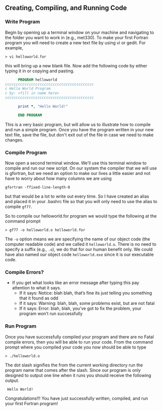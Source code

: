 ## Creating, Compiling, and Running Code

### Write Program
Begin by opening up a terminal window on your machine and navigating to the folder you want to work in (e.g., met330). To make your first Fortran program you will need to create a new text file by using vi or gedit. For example,
```linux
> vi helloworld.for
```
this will bring up a new blank file. Now add the following code by either typing it in or copying and pasting.

```fortran
      PROGRAM helloworld
ccccccccccccccccccccccccccccccccccccccccc
c Hello World Program
c by: <fill in name here>
ccccccccccccccccccccccccccccccccccccccccc

      print *, "Hello World!"

      END PROGRAM
```
This is a very basic program, but will allow us to illustrate how to compile and run a simple program. Once you have the program written in your new text file, save the file, but don't exit out of the file in case we need to make changes.

### Compile Program
Now open a second terminal window. We'll use this terminal window to compile and run our new script. On our system the compiler that we will use is gfortran, but we need an option to make our lives a little easier and not have to worry about how many columns we are using
```linux
gfortran -ffixed-line-length-0
```
but that would be a lot to write out every time. So I have created an alias and placed it in your .bashrc file so that you will only need to use the alias to compile `gf77`.

So to compile our helloworld.for program we would type the following at the command prompt
```linux
> gf77 -o helloworld.o helloworld.for
```
The `-o` option means we are specifying the name of our object code (the computer readable code) and we called it `helloworld.o`. There is no need to specify a suffix (e.g., `.o`), we do that for our human benefit only. We could have also named our object code `helloworld.exe` since it is our executable code.

### Compile Errors?
* If you get what looks like an error message after typing this pay attention to what it says.
  * If it says: Notice: blah blah, that’s fine its just telling you something that it found as odd
  * If it says: Warning: blah, blah, some problems exist, but are not fatal
  * If it says: Error: blah, blah, you’ve got to fix the problem, your program won’t run successfully

### Run Program
Once you have successfully compiled your program and there are no Fatal compile errors, then you will be able to run your code. From the command prompt where you compiled your code you now should be able to type
```linux
> ./helloworld.o
```
The dot slash signifies the from the current working directory run the program name that comes after the slash. Since our program is only designed to output one line when it runs you should receive the following output.
```linux
 Hello World!
```
Congratulations!!! You have just successfully written, compiled, and run your first Fortran program!
